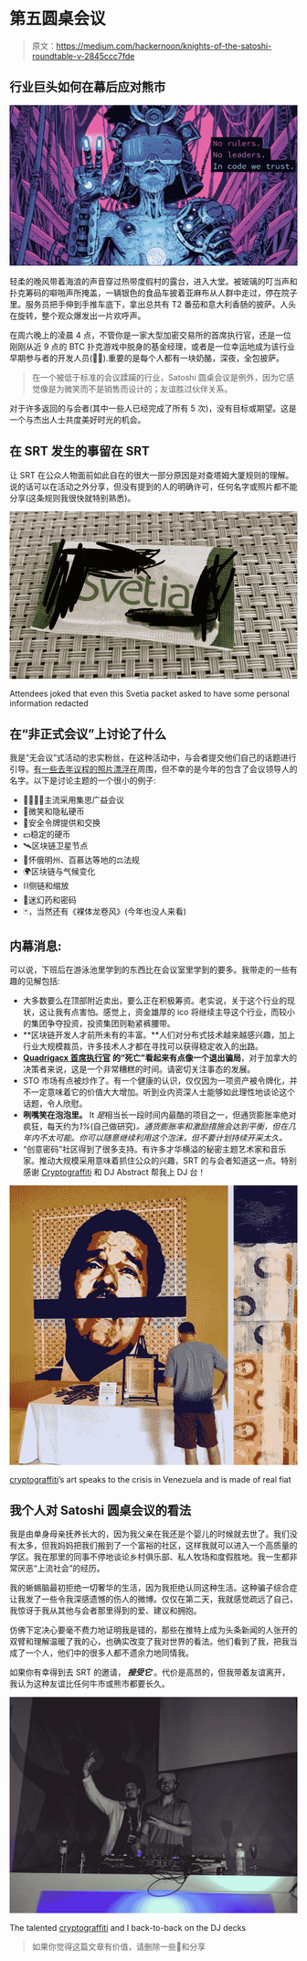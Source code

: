 # 第五圆桌会议

> 原文：<https://medium.com/hackernoon/knights-of-the-satoshi-roundtable-v-2845ccc7fde>

## 行业巨头如何在幕后应对熊市

![](img/cd30b54d86a66180a748a71b68e0cea5.png)

轻柔的晚风带着海浪的声音穿过热带度假村的露台，进入大堂。被玻璃的叮当声和扑克筹码的噼啪声所掩盖，一辆银色的食品车披着亚麻布从人群中走过，停在院子里。服务员把手伸到手推车底下，拿出总共有 T2 番茄和意大利香肠的披萨。人头在旋转，整个观众爆发出一片欢呼声。

在周六晚上的凌晨 4 点，不管你是一家大型加密交易所的首席执行官，还是一位刚刚从近 9 点的 BTC 扑克游戏中脱身的基金经理，或者是一位幸运地成为该行业早期参与者的开发人员(🙋‍♂️).重要的是每个人都有一块奶酪，深夜，全包披萨。

> 在一个被低于标准的会议蹂躏的行业，Satoshi 圆桌会议是例外，因为它感觉像是为微笑而不是销售而设计的；友谊胜过伙伴关系。

对于许多返回的与会者(其中一些人已经完成了所有 5 次)，没有目标或期望。这是一个与杰出人士共度美好时光的机会。

## 在 SRT 发生的事留在 SRT

让 SRT 在公众人物面前如此自在的很大一部分原因是对查塔姆大厦规则的理解。说的话可以在活动之外分享，但没有提到的人的明确许可，任何名字或照片都不能分享(这条规则我很快就特别熟悉)。

![](img/c0dad8a36699990c2c244450c88badd4.png)

Attendees joked that even this Svetia packet asked to have some personal information redacted

## 在“非正式会议”上讨论了什么

我是“无会议”式活动的忠实粉丝，在这种活动中，与会者提交他们自己的话题进行引导。[有一些去年议程的照片漂浮在](https://cdn-images-1.medium.com/max/2600/1*NYKVxGFNvl7b_xLObixduw.jpeg)周围，但不幸的是今年的包含了会议领导人的名字。以下是讨论主题的一个很小的例子:

*   👨‍👩‍👧‍👦主流采用集思广益会议
*   🤫微笑和隐私硬币
*   📜安全令牌提供和交换
*   💵稳定的硬币
*   🛰区块链卫星节点
*   👩怀俄明州、百慕达等地的‍⚖️法规
*   🌍区块链与气候变化
*   ⛓侧链和缩放
*   🍄迷幻药和密码
*   🃏，当然还有《裸体龙卷风》(今年也没人来看)

## 内幕消息:

可以说，下班后在游泳池里学到的东西比在会议室里学到的要多。我带走的一些有趣的见解包括:

*   大多数要么在顶部附近卖出，要么正在积极筹资。老实说，关于这个行业的现状，这让我有点害怕。感觉上，资金雄厚的 ico 将继续主导这个行业，而较小的集团争夺投资，投资集团则勒紧裤腰带。
*   **区块链开发人才前所未有的丰富。**人们对分布式技术越来越感兴趣，加上行业大规模裁员，许多技术人才都在寻找可以获得稳定收入的出路。
*   [**Quadrigacx 首席执行官**](https://news.bitcoin.com/canadian-exchange-insolvent-after-ceo-dies-with-keys-to-145m-of-cryptocurrency/) **的“死亡”看起来有点像一个退出骗局**，对于加拿大的决策者来说，这是一个非常糟糕的时间。请密切关注事态的发展。
*   STO 市场有点被炒作了。有一个健康的认识，仅仅因为一项资产被令牌化，并不一定意味着它的价值大大增加。听到业内资深人士能够如此理性地谈论这个话题，令人欣慰。
*   **咧嘴笑在泡泡里。** It *是*相当长一段时间内最酷的项目之一，但通货膨胀率绝对疯狂，每天约为*1%*(自己做研究)*。通货膨胀率和激励措施会达到平衡，但在几年内不太可能。你可以随意继续利用这个泡沫，但不要计划持续开采太久。*
*   “创意密码”社区得到了很多支持。有许多才华横溢的秘密主题艺术家和音乐家。推动大规模采用意味着抓住公众的兴趣，SRT 的与会者知道这一点。特别感谢 [Cryptograffiti](https://twitter.com/cryptograffiti) 和 DJ Abstract 帮我上 DJ 台！

![](img/b7570733485454a8bd5c1c86b231cb05.png)

[cryptograffiti](https://twitter.com/cryptograffiti)’s art speaks to the crisis in Venezuela and is made of real fiat

## **我个人对 Satoshi 圆桌会议的看法**

我是由单身母亲抚养长大的，因为我父亲在我还是个婴儿的时候就去世了。我们没有太多，但我妈妈把我们搬到了一个富裕的社区，这样我就可以进入一个高质量的学区。我在那里的同事不停地谈论乡村俱乐部、私人牧场和度假胜地。我一生都非常厌恶“上流社会”的经历。

我的蜥蜴脑最初拒绝一切奢华的生活，因为我拒绝认同这种生活。这种骗子综合症让我发了一些令我深感遗憾的伤人的微博。仅仅在第二天，我就感觉疏远了自己，我惊讶于我从其他与会者那里得到的爱、建议和拥抱。

仿佛下定决心要毫不费力地证明我是错的，那些在推特上成为头条新闻的人张开的双臂和理解温暖了我的心，也确实改变了我对世界的看法。他们看到了我，把我当成了一个人，他们中的很多人都不遗余力地同情我。

如果你有幸得到去 SRT 的邀请， ***接受它*** 。代价是高昂的，但我带着友谊离开，我认为这种友谊比任何牛市或熊市都要长久。

![](img/5885a0ccaf00e9c0f74f9dc44f574c1e.png)

The talented [cryptograffiti](https://twitter.com/cryptograffiti) and I back-to-back on the DJ decks

> 如果你觉得这篇文章有价值，请删除一些👏和分享